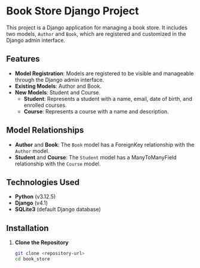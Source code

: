 # Book Store Django Project

This project is a Django application for managing a book store. It includes two models, `Author` and `Book`, which are registered and customized in the Django admin interface.

## Features

- **Model Registration**: Models are registered to be visible and manageable through the Django admin interface.
- **Existing Models**: Author and Book.
- **New Models**: Student and Course.
  - **Student**: Represents a student with a name, email, date of birth, and enrolled courses.
  - **Course**: Represents a course with a name and description.

## Model Relationships

- **Author** and **Book**: The `Book` model has a ForeignKey relationship with the `Author` model.
- **Student** and **Course**: The `Student` model has a ManyToManyField relationship with the `Course` model.

## Technologies Used

- **Python** (v3.12.5)
- **Django** (v4.1)
- **SQLite3** (default Django database)

## Installation

1. **Clone the Repository**

   ```bash
   git clone <repository-url>
   cd book_store